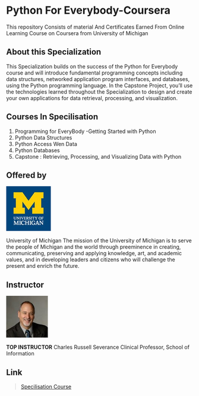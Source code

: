 # Python For Everybody-Coursera
 This repository Consists of material And Certificates Earned From Online Learning Course on Coursera from University of Michigan

## About this Specialization
This Specialization builds on the success of the Python for Everybody course and will introduce fundamental programming concepts including data structures, networked application program interfaces, and databases, using the Python programming language. In the Capstone Project, you’ll use the technologies learned throughout the Specialization to design and create your own applications for data retrieval, processing, and visualization.

 ## Courses In Specilisation
 1. Programming for EveryBody -Getting Started with Python  
 2. Python Data Structures
 3. Python Access Wen Data
 4. Python Databases
 5. Capstone : Retrieving, Processing, and Visualizing Data with Python

## Offered by
![University of Michigan logo](https://github.com/Ashleshk/Python-For-Everybody-Coursera/blob/master/michiganlogo.jpg)

University of Michigan
The mission of the University of Michigan is to serve the people of Michigan and the world through preeminence in creating, communicating, preserving and applying knowledge, art, and academic values, and in developing leaders and citizens who will challenge the present and enrich the future.

## Instructor
![Charles Russell Severance](https://github.com/Ashleshk/Python-For-Everybody-Coursera/blob/master/Charles-Severance.jpeg)

**TOP INSTRUCTOR**
Charles Russell Severance
Clinical Professor,
School of Information

## Link
> [Specilisation Course](https://www.coursera.org/specializations/python)